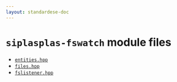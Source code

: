 ```yaml
---
layout: standardese-doc
---
```



# `siplasplas-fswatch` module files


 - [`entities.hpp`]({{site.url}}{{site.baseurl}}/doc/standardese/master/siplasplas-fswatch/entities.html)
 - [`files.hpp`]({{site.url}}{{site.baseurl}}/doc/standardese/master/siplasplas-fswatch/files.html)
 - [`fslistener.hpp`]({{site.url}}{{site.baseurl}}/doc/standardese/master/siplasplas-fswatch/fslistener.html)